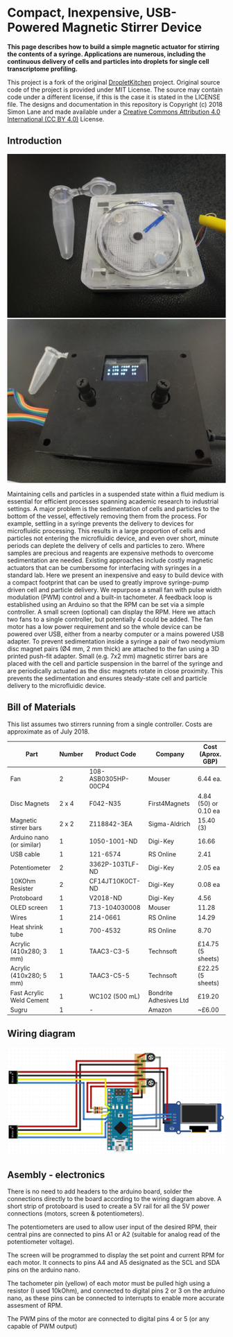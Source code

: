# Compact, Inexpensive, USB-Powered Magnetic Stirrer Device

**This page describes how to build a simple magnetic actuator for stirring the contents of a syringe. Applications are numerous, including the continuous delivery of cells and particles into droplets for single cell transcriptome profiling.**

This project is a fork of the original [DropletKitchen](https://DropletKitchen.github.io) project. Original source code of the project is provided under MIT License. The source may contain code under a different license, if this is the case it is stated in the LICENSE file.
The designs and documentation in this repository is Copyright (c) 2018 Simon Lane and made available under a [Creative Commons Attribution 4.0 International (CC BY 4.0)](https://creativecommons.org/licenses/by/4.0/) License.


## Introduction

![Stirrer](images/stirrer_packaged.JPG) ![controller](images/controller_front.JPG)

Maintaining cells and particles in a suspended state within a fluid medium is essential for efficient processes spanning academic research to industrial settings. A major problem is the sedimentation of cells and particles to the bottom of the vessel, effectively removing them from the process. For example, settling in a syringe prevents the delivery to devices for microfluidic processing. This results in a large proportion of cells and particles not entering the microfluidic device, and even over short, minute periods can deplete the delivery of cells and particles to zero. Where samples are precious and reagents are expensive methods to overcome sedimentation are needed. 
Existing approaches include costly magnetic actuators that can be cumbersome for interfacing with syringes in a standard lab. Here we present an inexpensive and easy to build device with a compact footprint that can be used to greatly improve syringe-pump driven cell and particle delivery. We repurpose a small fan with pulse width modulation (PWM) control and a built-in tachometer. A feedback loop is established using an Arduino so that the RPM can be set via a simple controller. A small screen (optional) can display the RPM. Here we attach two fans to a single controller, but potentially 4 could be added. The fan motor has a low power requirement and so the whole device can be powered over USB, either from a nearby computer or a mains powered USB adapter.
To prevent sedimentation inside a syringe a pair of two neodymium disc magnet pairs (Ø4 mm, 2 mm thick) are attached to the fan using a 3D printed push-fit adapter. Small (e.g. 7x2 mm) magnetic stirrer bars are placed with the cell and particle suspension in the barrel of the syringe and are periodically actuated as the disc magnets rotate in close proximity. This prevents the sedimentation and ensures steady-state cell and particle delivery to the microfluidic device.

## Bill of Materials

This list assumes two stirrers running from a single controller. Costs are approximate as of July 2018.

Part | Number | Product Code | Company | Cost (Aprox. GBP)
---|---|---|---|---
Fan | 2 | 108-ASB0305HP-00CP4 | Mouser | 6.44 ea.
Disc Magnets  |  2 x 4  |  F042-N35   | First4Magnets  |  4.84 (50) or 0.10 ea
Magnetic stirrer bars  |  2 x 2  |  Z118842-3EA   | Sigma-Aldrich   | 15.40 (3)
Arduino nano (or similar)  |  1  |  1050-1001-ND | Digi-Key  |  16.66
USB cable   | 1   | 121-6574   | RS Online  |  2.41
Potentiometer  |  2   | 3362P-103TLF-ND |Digi-Key   | 2.05 ea
10KOhm Resister |   2   | CF14JT10K0CT-ND   | Digi-Key  |  0.08 ea
Protoboard  |  1     |   V2018-ND  |Digi-Key   | 4.56
OLED screen  |  1  |  713-104030008  |  Mouser  |  11.28
Wires  |  1   | 214-0661 |  RS Online   | 14.29
Heat shrink tube  |  1   | 700-4532   | RS Online  |  8.70 
Acrylic (410x280; 3 mm)  |  1    | TAAC3-C3-5   | Technsoft   | £14.75 (5 sheets)
Acrylic (410x280; 5 mm)  |  1    | TAAC3-C5-5   | Technsoft   | £22.25 (5 sheets)
Fast Acrylic Weld Cement   | 1   | WC102 (500 mL)  |  Bondrite Adhesives Ltd  |  £19.20
Sugru  |  1  |  -  |  Amazon  |  ~£6.00

## Wiring diagram

![Circuit Diagram](images/Circuit_diagram.png)

## Asembly - electronics

There is no need to add headers to the arduino board, solder the connections directly to the board according to the wiring diagram above. A short strip of protoboard is used to create a 5V rail for all the 5V power connections (motors, screen & potentiometers).

The potentiometers are used to allow user input of the desired RPM, their central pins are connected to pins A1 or A2 (suitable for analog read of the potentiometer voltage). 

The screen will be programmed to display the set point and current RPM for each motor. It connects to pins A4 and A5 designated as the SCL and SDA pins on the arduino nano.

The tachometer pin (yellow) of each motor must be pulled high using a resistor (I used 10kOhm), and connected to digital pins 2 or 3 on the arduino nano, as these pins can be connected to interrupts to enable more accurate assesment of RPM.

The PWM pins of the motor are connected to digital pins 4 or 5 (or any capable of PWM output)









